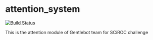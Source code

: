 # attention_system

[![Build Status](https://travis-ci.com/aaggj/attention_system.svg?branch=humble)](https://travis-ci.com/aaggj/attention_system)

This is the attention module of Gentlebot team for SCiROC challenge
